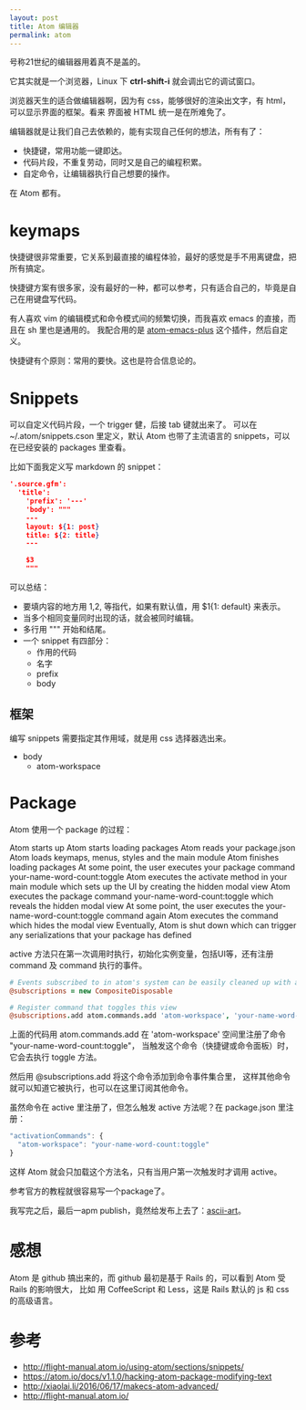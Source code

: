 ```yaml
---
layout: post
title: Atom 编辑器
permalink: atom
---
```


号称21世纪的编辑器用着真不是盖的。

它其实就是一个浏览器，Linux 下 **ctrl-shift-i** 就会调出它的调试窗口。

浏览器天生的适合做编辑器啊，因为有 css，能够很好的渲染出文字，有 html，可以显示界面的框架。看来
界面被 HTML 统一是在所难免了。

编辑器就是让我们自己去依赖的，能有实现自己任何的想法，所有有了：

- 快捷键，常用功能一键即达。
- 代码片段，不重复劳动，同时又是自己的编程积累。
- 自定命令，让编辑器执行自己想要的操作。

在 Atom 都有。

# keymaps
快捷键很非常重要，它关系到最直接的编程体验，最好的感觉是手不用离键盘，把所有搞定。

快捷键方案有很多家，没有最好的一种，都可以参考，只有适合自己的，毕竟是自己在用键盘写代码。

有人喜欢 vim 的编辑模式和命令模式间的频繁切换，而我喜欢 emacs 的直接，而且在 sh 里也是通用的。
我配合用的是 [atom-emacs-plus](https://github.com/aki77/atom-emacs-plus) 这个插件，然后自定义。

快捷键有个原则：常用的要快。这也是符合信息论的。

# Snippets
可以自定义代码片段，一个 trigger 健，后接 tab 键就出来了。
可以在 ~/.atom/snippets.cson 里定义，默认 Atom 也带了主流语言的 snippets，可以在已经安装的 packages 里查看。

比如下面我定义写 markdown 的 snippet：

```json
'.source.gfm':
  'title':
    'prefix': '---'
    'body': """
    ---
    layout: ${1: post}
    title: ${2: title}
    ---

    $3
    """
```    

可以总结：

- 要填内容的地方用 $1,$2, 等指代，如果有默认值，用 $1{1: default} 来表示。
- 当多个相同变量同时出现的话，就会被同时编辑。
- 多行用 """ 开始和结尾。
- 一个 snippet 有四部分：
  - 作用的代码
  - 名字
  - prefix
  - body


## 框架
编写 snippets 需要指定其作用域，就是用 css 选择器选出来。

- body
  - atom-workspace

# Package

Atom 使用一个 package 的过程：

Atom starts up
Atom starts loading packages
Atom reads your package.json
Atom loads keymaps, menus, styles and the main module
Atom finishes loading packages
At some point, the user executes your package command your-name-word-count:toggle
Atom executes the activate method in your main module which sets up the UI by creating the hidden modal view
Atom executes the package command your-name-word-count:toggle which reveals the hidden modal view
At some point, the user executes the your-name-word-count:toggle command again
Atom executes the command which hides the modal view
Eventually, Atom is shut down which can trigger any serializations that your package has defined



active 方法只在第一次调用时执行，初始化实例变量，包括UI等，还有注册 command 及 command 执行的事件。

```coffee
# Events subscribed to in atom's system can be easily cleaned up with a CompositeDisposable
@subscriptions = new CompositeDisposable

# Register command that toggles this view
@subscriptions.add atom.commands.add 'atom-workspace', 'your-name-word-count:toggle': => @toggle()
```

上面的代码用 atom.commands.add 在 'atom-workspace' 空间里注册了命令 "your-name-word-count:toggle"，
当触发这个命令（快捷键或命令面板）时，它会去执行 toggle 方法。

然后用 @subscriptions.add 将这个命令添加到命令事件集合里，
这样其他命令就可以知道它被执行，也可以在这里订阅其他命令。

虽然命令在 active 里注册了，但怎么触发 active 方法呢？在 package.json 里注册：

```js
"activationCommands": {
  "atom-workspace": "your-name-word-count:toggle"
}
```

这样 Atom 就会只加载这个方法名，只有当用户第一次触发时才调用 active。


参考官方的教程就很容易写一个package了。

我写完之后，最后一apm publish，竟然给发布上去了：[ascii-art](https://atom.io/packages/ascii-art)。

# 感想
Atom 是 github 搞出来的，而 github 最初是基于 Rails 的，可以看到 Atom 受 Rails 的影响很大，
比如 用 CoffeeScript 和 Less，这是 Rails 默认的 js 和 css 的高级语言。

# 参考
- http://flight-manual.atom.io/using-atom/sections/snippets/
- https://atom.io/docs/v1.1.0/hacking-atom-package-modifying-text
- http://xiaolai.li/2016/06/17/makecs-atom-advanced/
- http://flight-manual.atom.io/

